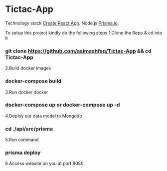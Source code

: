 # Tictac-App
Technology stack
[Create React App](https://github.com/facebook/create-react-app).
Node.js
[Prisma.io](https://prisma.io).

To setup this project kindly do the following steps
1.Clone the Repo & cd into it
### git clone https://github.com/asimashfaq/Tictac-App && cd Tictac-App

2.Build docker images
### docker-compose build

3.Run docker docker
### docker-compose up or docker-compose up -d

4.Deploy our data model to Mongodb
### cd ./api/src/prisma

5.Run command
### prisma deploy

6.Access website on you at port:8080
